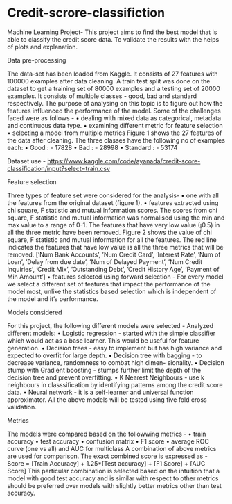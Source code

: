 # Credit-scrore-classifiction
Machine  Learning Project- This project aims to find the best model that is able to classify the credit score data. To validate the results with the helps of plots and explanation.

Data pre-processing

The data-set has been loaded from Kaggle. It consists of 27 features with 100000 examples after data cleaning. A train test split was done on the dataset to get a training set of 80000 examples and a testing set of 20000 examples. It consists of multiple classes - good, bad and standard respectively.
The purpose of analysing on this topic is to figure out how the features influenced the performance of the model. Some of the challenges faced were as follows -
• dealing with mixed data as categorical, metadata and continuous data type. • examining different metric for feature selection
• selecting a model from multiple metrics
Figure 1 shows the 27 features of the data after cleaning. The three classes have the following no of examples each:
• Good : - 17828
• Bad : - 28998
• Standard : - 53174

Dataset use - https://www.kaggle.com/code/ayanada/credit-score-classification/input?select=train.csv


Feature selection

Three types of feature set were considered for the analysis-
• one with all the features from the original dataset (figure 1).
• features extracted using chi square, F statistic and mutual information scores. The scores from chi square, F statistic and mutual information was normalised using the min and max value to a range of 0-1. The features that have very low value (¡0.5) in all the three metric have been removed. Figure 2 shows the value of chi square, F statistic and mutual information for all the features. The red line indicates the features that have low value is all the three metrics that will be removed. [’Num Bank Accounts’, ’Num Credit Card’, ’Interest Rate’, ’Num of Loan’, ’Delay from due date’, ’Num of Delayed Payment’, ’Num Credit Inquiries’, ’Credit Mix’, ’Outstanding Debt’, ’Credit History Age’, ’Payment of Min Amount’]
• features selected using forward selection - For every model we select a different set of features that impact the performance of the model most, unlike the statistics based selection which is independent of the model and it’s performance.

 
Models considered

For this project, the following different models were selected - Analyzed different models:
• Logistic regression - started with the simple classifier which would act as a base learner. This would be useful for feature generation.
• Decision trees - easy to implement but has high variance and expected to overfit for large depth.
• Decision tree with bagging - to decrease variance, randomness to combat high dimen- sionality.
• Decision stump with Gradient boosting - stumps further limit the depth of the decision tree and prevent overfitting.
• K Nearest Neighbours - use k neighbours in classsification by identifying patterns among the credit score data.
• Neural network - it is a self-learner and universal function approximator. All the above models will be tested using five fold cross validation.

Metrics

The models were compared based on the followwing metrics -
• train accuracy
• test accuracy
• confusion matrix
• F1 score
• average ROC curve (one vs all) and AUC for multiclass
A combination of above metrics are used for comparison. The exact combined score is expressed as -
Score = [Train Accuracy] + 1.25*[Test accuracy] + [F1 Score] + [AUC Score]
This particular combination is selected based on the intuition that a model with good test accuracy and is similar with respect to other metrics should be preferred over models with slightly better metrics other than test accuracy.

